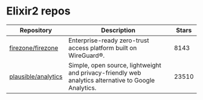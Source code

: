 # Elixir2 repos

| Repository                                                    | Description                                                                                          | Stars |
| ------------------------------------------------------------- | ---------------------------------------------------------------------------------------------------- | ----- |
| [firezone/firezone](https://github.com/firezone/firezone)     | Enterprise-ready zero-trust access platform built on WireGuard®.                                     | 8143  |
| [plausible/analytics](https://github.com/plausible/analytics) | Simple, open source, lightweight and privacy-friendly web analytics alternative to Google Analytics. | 23510 |
